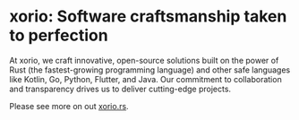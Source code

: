 # xorio: Software craftsmanship taken to perfection

At xorio, we craft innovative, open-source solutions built on the power of Rust (the fastest-growing programming language) and other safe languages like Kotlin, Go, Python, Flutter, and Java. Our commitment to collaboration and transparency drives us to deliver cutting-edge projects. 

Please see more on out [xorio.rs](https://xorio.rs/).
